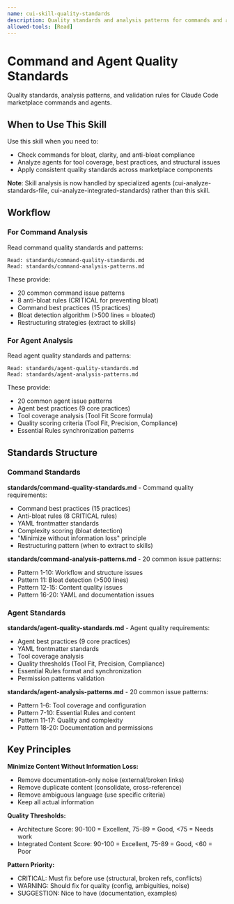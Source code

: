 ```yaml
---
name: cui-skill-quality-standards
description: Quality standards and analysis patterns for commands and agents in Claude Code marketplace
allowed-tools: [Read]
---
```


# Command and Agent Quality Standards

Quality standards, analysis patterns, and validation rules for Claude Code marketplace commands and agents.

## When to Use This Skill

Use this skill when you need to:
- Check commands for bloat, clarity, and anti-bloat compliance
- Analyze agents for tool coverage, best practices, and structural issues
- Apply consistent quality standards across marketplace components

**Note**: Skill analysis is now handled by specialized agents (cui-analyze-standards-file, cui-analyze-integrated-standards) rather than this skill.

## Workflow

### For Command Analysis

Read command quality standards and patterns:

```
Read: standards/command-quality-standards.md
Read: standards/command-analysis-patterns.md
```

These provide:
- 20 common command issue patterns
- 8 anti-bloat rules (CRITICAL for preventing bloat)
- Command best practices (15 practices)
- Bloat detection algorithm (>500 lines = bloated)
- Restructuring strategies (extract to skills)

### For Agent Analysis

Read agent quality standards and patterns:

```
Read: standards/agent-quality-standards.md
Read: standards/agent-analysis-patterns.md
```

These provide:
- 20 common agent issue patterns
- Agent best practices (9 core practices)
- Tool coverage analysis (Tool Fit Score formula)
- Quality scoring criteria (Tool Fit, Precision, Compliance)
- Essential Rules synchronization patterns

## Standards Structure

### Command Standards

**standards/command-quality-standards.md** - Command quality requirements:
- Command best practices (15 practices)
- Anti-bloat rules (8 CRITICAL rules)
- YAML frontmatter standards
- Complexity scoring (bloat detection)
- "Minimize without information loss" principle
- Restructuring pattern (when to extract to skills)

**standards/command-analysis-patterns.md** - 20 common issue patterns:
- Pattern 1-10: Workflow and structure issues
- Pattern 11: Bloat detection (>500 lines)
- Pattern 12-15: Content quality issues
- Pattern 16-20: YAML and documentation issues

### Agent Standards

**standards/agent-quality-standards.md** - Agent quality requirements:
- Agent best practices (9 core practices)
- YAML frontmatter standards
- Tool coverage analysis
- Quality thresholds (Tool Fit, Precision, Compliance)
- Essential Rules format and synchronization
- Permission patterns validation

**standards/agent-analysis-patterns.md** - 20 common issue patterns:
- Pattern 1-6: Tool coverage and configuration
- Pattern 7-10: Essential Rules and content
- Pattern 11-17: Quality and complexity
- Pattern 18-20: Documentation and permissions

## Key Principles

**Minimize Content Without Information Loss:**
- Remove documentation-only noise (external/broken links)
- Remove duplicate content (consolidate, cross-reference)
- Remove ambiguous language (use specific criteria)
- Keep all actual information

**Quality Thresholds:**
- Architecture Score: 90-100 = Excellent, 75-89 = Good, <75 = Needs work
- Integrated Content Score: 90-100 = Excellent, 75-89 = Good, <60 = Poor

**Pattern Priority:**
- CRITICAL: Must fix before use (structural, broken refs, conflicts)
- WARNING: Should fix for quality (config, ambiguities, noise)
- SUGGESTION: Nice to have (documentation, examples)
